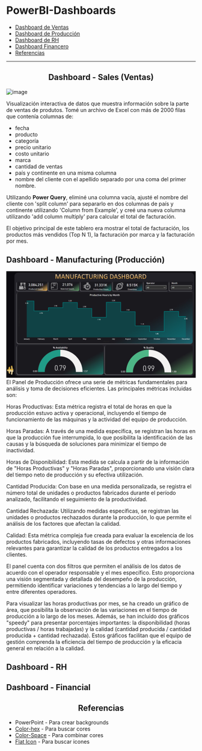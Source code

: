 # PowerBI-Dashboards
* [Dashboard de Ventas](#sales)
* [Dashboard de Producción](#manufacturing)
* [Dashboard de RH](#rh)
* [Dashboard Financero](#financial)
* [Referencias](#referencias)

---

<h2 align="center" class="sales">Dashboard - Sales (Ventas)</h2>

![image](https://github.com/Yumi-Namie/PowerBI-Dashboards/assets/109878163/c62a0e13-96a2-4167-a60a-cfeeac463a15)

Visualización interactiva de datos que muestra información sobre la parte de ventas de produtos. Tomé un archivo de Excel con más de 2000 filas que contenía columnas de:

- fecha
- producto
- categoría
- precio unitario
- costo unitario
- marca
- cantidad de ventas
- país y continente en una misma columna
- nombre del cliente con el apellido separado por una coma del primer nombre.

Utilizando <b>Power Query</b>, eliminé una columna vacía, ajusté el nombre del cliente con 'split column' para separarlo en dos columnas de país y continente utilizando 'Column from Example', y creé una nueva columna utilizando 'add column multiply' para calcular el total de facturación.

El objetivo principal de este tablero era mostrar el total de facturación, los productos más vendidos (Top N 1), la facturación por marca y la facturación por mes.

## Dashboard - Manufacturing (Producción)
![Alt text](image.png)
El Panel de Producción ofrece una serie de métricas fundamentales para análisis y toma de decisiones eficientes. Las principales métricas incluidas son:

Horas Productivas: Esta métrica registra el total de horas en que la producción estuvo activa y operacional, incluyendo el tiempo de funcionamiento de las máquinas y la actividad del equipo de producción.

Horas Paradas: A través de una medida específica, se registran las horas en que la producción fue interrumpida, lo que posibilita la identificación de las causas y la búsqueda de soluciones para minimizar el tiempo de inactividad.

Horas de Disponibilidad: Esta medida se calcula a partir de la información de "Horas Productivas" y "Horas Paradas", proporcionando una visión clara del tiempo neto de producción y su efectiva utilización.

Cantidad Producida: Con base en una medida personalizada, se registra el número total de unidades o productos fabricados durante el período analizado, facilitando el seguimiento de la productividad.

Cantidad Rechazada: Utilizando medidas específicas, se registran las unidades o productos rechazados durante la producción, lo que permite el análisis de los factores que afectan la calidad.

Calidad: Esta métrica compleja fue creada para evaluar la excelencia de los productos fabricados, incluyendo tasas de defectos y otras informaciones relevantes para garantizar la calidad de los productos entregados a los clientes.

El panel cuenta con dos filtros que permiten el análisis de los datos de acuerdo con el operador responsable y el mes específico. Esto proporciona una visión segmentada y detallada del desempeño de la producción, permitiendo identificar variaciones y tendencias a lo largo del tiempo y entre diferentes operadores.

Para visualizar las horas productivas por mes, se ha creado un gráfico de área, que posibilita la observación de las variaciones en el tiempo de producción a lo largo de los meses. Además, se han incluido dos gráficos "speedy" para presentar porcentajes importantes: la disponibilidad (horas productivas / horas trabajadas) y la calidad (cantidad producida / cantidad producida + cantidad rechazada). Estos gráficos facilitan que el equipo de gestión comprenda la eficiencia del tiempo de producción y la eficacia general en relación a la calidad.
## Dashboard - RH
## Dashboard - Financial

<h2 align="center" class="referencias">Referencias</h2>

- PowerPoint - Para crear backgrounds
- [Color-hex](https://www.color-hex.com/) - Para buscar cores
- [Color-Space](https://mycolor.space/?hex=%23000000&sub=1) - Para combinar cores
- [Flat Icon](https://www.flaticon.com/) - Para buscar icones
